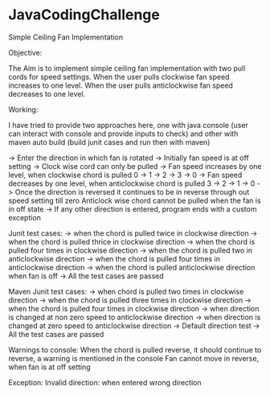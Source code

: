 # JavaCodingChallenge
Simple Ceiling Fan Implementation

Objective:

The Aim is to implement simple ceiling fan implementation with two pull cords for speed settings. 
When the user pulls clockwise fan speed increases to one level. When the user pulls anticlockwise fan speed decreases to one level.

Working:

I have tried to provide two approaches here, one with java console (user can interact with console and provide inputs to check) and other with maven auto build (build junit cases and run then with maven)

-> Enter the direction in which fan is rotated
-> Initially fan speed is at off setting
-> Clock wise cord can only be pulled
-> Fan speed increases by one level, when clockwise chord is pulled
   0 -> 1 -> 2 -> 3 -> 0
-> Fan speed decreases by one level, when anticlockwise chord is pulled 
   3 -> 2 -> 1 -> 0
-> Once the direction is reversed it continues to be in reverse through out speed setting till zero
   Anticlock wise chord cannot be pulled when the fan is in off state
-> If any other direction is entered, program ends with a custom exception

Junit test cases:
-> when the chord is pulled twice in clockwise direction
-> when the chord is pulled thrice in clockwise direction
-> when the chord is pulled four times in clockwise direction
-> when the chord is pulled two in anticlockwise direction
-> when the chord is pulled four times in anticlockwise direction
-> when the chord is pulled anticlockwise direction when fan is off
-> All the test cases are passed

Maven Junit test cases:
-> when chord is pulled two times in clockwise direction
-> when the chord is pulled three times in clockwise direction
-> when the chord is pulled four times in clockwise direction
-> when direction is changed at non zero speed to anticlockwise direction
-> when direction is changed at zero speed to anticlockwise direction
-> Default direction test
-> All the test cases are passed

Warnings to console:
When the chord is pulled reverse, it should continue to reverse, a warning is mentioned in the console
Fan cannot move in reverse, when fan is at off setting

Exception:
Invalid direction: when entered wrong direction
